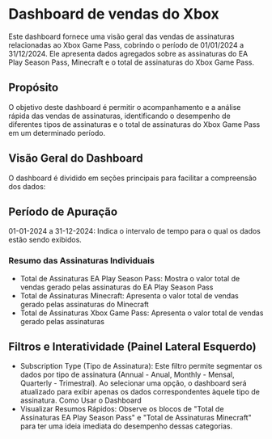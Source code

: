 # Dashboard de vendas do Xbox
Este dashboard fornece uma visão geral das vendas de assinaturas relacionadas ao Xbox Game Pass, cobrindo o período de 01/01/2024 a 31/12/2024. Ele apresenta dados agregados sobre as assinaturas do EA Play Season Pass, Minecraft e o total de assinaturas do Xbox Game Pass.

## Propósito
O objetivo deste dashboard é permitir o acompanhamento e a análise rápida das vendas de assinaturas, identificando o desempenho de diferentes tipos de assinaturas e o total de assinaturas do Xbox Game Pass em um determinado período.

## Visão Geral do Dashboard
O dashboard é dividido em seções principais para facilitar a compreensão dos dados:

## Período de Apuração
01-01-2024 a 31-12-2024: Indica o intervalo de tempo para o qual os dados estão sendo exibidos.

### Resumo das Assinaturas Individuais 
- Total de Assinaturas EA Play Season Pass: Mostra o valor total de vendas gerado pelas assinaturas do EA Play Season Pass 
- Total de Assinaturas Minecraft: Apresenta o valor total de vendas gerado pelas assinaturas do Minecraft 
- Total de Assinaturas Xbox Game Pass: Apresenta o valor total de vendas gerado pelas assinaturas 

## Filtros e Interatividade (Painel Lateral Esquerdo)
- Subscription Type (Tipo de Assinatura): Este filtro permite segmentar os dados por tipo de assinatura (Annual - Anual, Monthly - Mensal, Quarterly - Trimestral). Ao selecionar uma opção, o dashboard será atualizado para exibir apenas os dados correspondentes àquele tipo de assinatura.
Como Usar o Dashboard
- Visualizar Resumos Rápidos: Observe os blocos de "Total de Assinaturas EA Play Season Pass" e "Total de Assinaturas Minecraft" para ter uma ideia imediata do desempenho dessas categorias.
